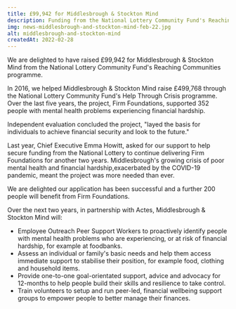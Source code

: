 ```yaml
---
title: £99,942 for Middlesbrough & Stockton Mind
description: Funding from the National Lottery Community Fund's Reaching Communities programme will support 200 people with mental health problems experiencing financial hardship.
img: news-middlesbrough-and-stockton-mind-feb-22.jpg
alt: middlesbrough-and-stockton-mind
createdAt: 2022-02-28
---
```


We are delighted to have raised £99,942 for Middlesbrough & Stockton Mind from the National Lottery Community Fund's Reaching Communities programme.

In 2016, we helped Middlesbrough & Stockton Mind raise £499,768 through the National Lottery Community Fund's Help Through Crisis programme. Over the last five years, the project, Firm Foundations, supported 352 people with mental health problems experiencing financial hardship.

Independent evaluation concluded the project, "layed the basis for individuals to achieve financial security and look to the future."

Last year, Chief Executive Emma Howitt, asked for our support to help secure funding from the National Lottery to continue delivering Firm Foundations for another two years. Middlesbrough's growing crisis of poor mental health and financial hardship,exacerbated by the COVID-19 pandemic, meant the project was more needed than ever.

We are delighted our application has been successful and a further 200 people will benefit from Firm Foundations.

Over the next two years, in partnership with Actes, Middlesbrough & Stockton Mind will:

- Employee Outreach Peer Support Workers to proactively identify people with mental health problems who are experiencing, or at risk of financial hardship, for example at foodbanks.
- Assess an individual or family's basic needs and help them access immediate support to stabilise their position, for example food, clothing and household items.
- Provide one-to-one goal-orientated support, advice and advocacy for 12-months to help people build their skills and resilience to take control.
- Train volunteers to setup and run peer-led, financial wellbeing support groups to empower people to better manage their finances.
